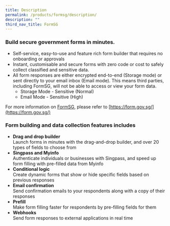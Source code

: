 ```yaml
---
title: Description
permalink: /products/formsg/description/
description: ""
third_nav_title: FormSG
---
```

### **Build secure government forms in minutes.**

* Self-service, easy-to-use and feature rich form builder that requires no onboarding or approvals
* Instant, customisable and secure forms with zero code or cost to safely collect classified and sensitive data.
* All form responses are either encrypted end-to-end (Storage mode) or sent directly to your email inbox (Email mode). This means third parties, including FormSG, will not be able to access or view your form data.
	* Storage Mode - Sensitive (Normal)
	* Email Mode - Sensitive (High)

For more information on [FormSG](https://form.gov.sg/), please refer to [https://form.gov.sg/](https://form.gov.sg/)

### **Form building and data collection features includes**
* **Drag and drop builder**  
Launch forms in minutes with the drag-and-drop builder, and over 20 types of fields to choose from
* **Singpass and Myinfo**  
Authenticate individuals or businesses with Singpass, and speed up form filling with pre-filled data from Myinfo
* **Conditional logic**  
Create dynamic forms that show or hide specific fields based on previous responses
* **Email confirmation**  
Send confirmation emails to your respondents along with a copy of their responses
* **Prefill**  
Make form filling faster for respondents by pre-filling fields for them
* **Webhooks**  
Send form responses to external applications in real time